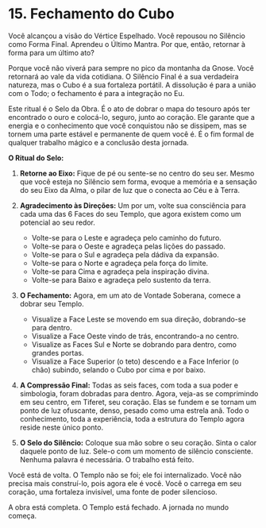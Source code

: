 # 15. Fechamento do Cubo

Você alcançou a visão do Vértice Espelhado. Você repousou no Silêncio como Forma Final. Aprendeu o Último Mantra. Por que, então, retornar à forma para um último ato?

Porque você não viverá para sempre no pico da montanha da Gnose. Você retornará ao vale da vida cotidiana. O Silêncio Final é a sua verdadeira natureza, mas o Cubo é a sua fortaleza portátil. A dissolução é para a união com o Todo; o fechamento é para a integração no Eu.

Este ritual é o Selo da Obra. É o ato de dobrar o mapa do tesouro após ter encontrado o ouro e colocá-lo, seguro, junto ao coração. Ele garante que a energia e o conhecimento que você conquistou não se dissipem, mas se tornem uma parte estável e permanente de quem você é. É o fim formal de qualquer trabalho mágico e a conclusão desta jornada.

**O Ritual do Selo:**

1.  **Retorne ao Eixo:** Fique de pé ou sente-se no centro do seu ser. Mesmo que você esteja no Silêncio sem forma, evoque a memória e a sensação do seu Eixo da Alma, o pilar de luz que o conecta ao Céu e à Terra.

2.  **Agradecimento às Direções:** Um por um, volte sua consciência para cada uma das 6 Faces do seu Templo, que agora existem como um potencial ao seu redor.
    * Volte-se para o Leste e agradeça pelo caminho do futuro.
    * Volte-se para o Oeste e agradeça pelas lições do passado.
    * Volte-se para o Sul e agradeça pela dádiva da expansão.
    * Volte-se para o Norte e agradeça pela força do limite.
    * Volte-se para Cima e agradeça pela inspiração divina.
    * Volte-se para Baixo e agradeça pelo sustento da terra.

3.  **O Fechamento:** Agora, em um ato de Vontade Soberana, comece a dobrar seu Templo.
    * Visualize a Face Leste se movendo em sua direção, dobrando-se para dentro.
    * Visualize a Face Oeste vindo de trás, encontrando-a no centro.
    * Visualize as Faces Sul e Norte se dobrando para dentro, como grandes portas.
    * Visualize a Face Superior (o teto) descendo e a Face Inferior (o chão) subindo, selando o Cubo por cima e por baixo.

4.  **A Compressão Final:** Todas as seis faces, com toda a sua poder e simbologia, foram dobradas para dentro. Agora, veja-as se comprimindo em seu centro, em Tiferet, seu coração. Elas se fundem e se tornam um ponto de luz ofuscante, denso, pesado como uma estrela anã. Todo o conhecimento, toda a experiência, toda a estrutura do Templo agora reside neste único ponto.

5.  **O Selo do Silêncio:** Coloque sua mão sobre o seu coração. Sinta o calor daquele ponto de luz. Sele-o com um momento de silêncio consciente. Nenhuma palavra é necessária. O trabalho está feito.

Você está de volta. O Templo não se foi; ele foi internalizado. Você não precisa mais construí-lo, pois agora ele é você. Você o carrega em seu coração, uma fortaleza invisível, uma fonte de poder silencioso.

A obra está completa. O Templo está fechado. A jornada no mundo começa.
